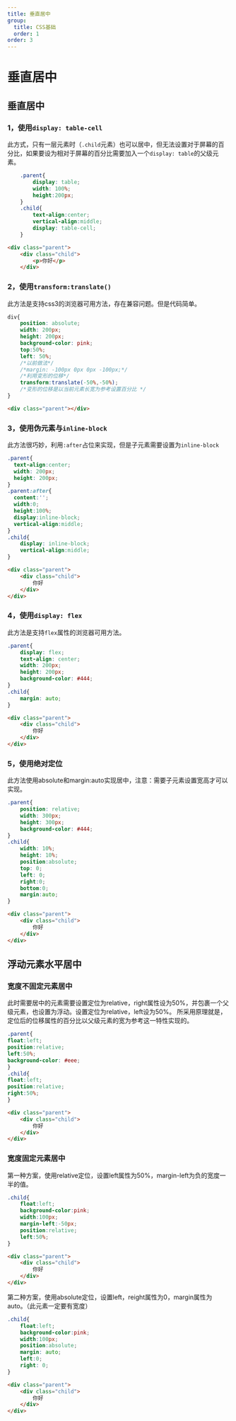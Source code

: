 ```yaml
---
title: 垂直居中
group:
  title: CSS基础
  order: 1
order: 3
---
```

# 垂直居中

## 垂直居中

### 1，使用`display: table-cell`
此方式，只有一层元素时（`.child`元素）也可以居中，但无法设置对于屏幕的百分比，如果要设为相对于屏幕的百分比需要加入一个`display: table`的父级元素。
```css
    .parent{
        display: table;
        width: 100%;
        height:200px;
    }
    .child{
        text-align:center;
        vertical-align:middle;
        display: table-cell;
    }
```
```html
<div class="parent">
    <div class="child">
        <p>你好</p>
    </div>
```

### 2，使用`transform:translate()`
此方法是支持css3的浏览器可用方法，存在兼容问题。但是代码简单。
```css
div{
    position: absolute;
    width: 200px;
    height: 200px;
    background-color: pink;
    top:50%;
    left: 50%;
    /*以前做法*/
    /*margin: -100px 0px 0px -100px;*/
    /*利用变形的位移*/
    transform:translate(-50%,-50%);
    /*变形的位移是以当前元素长宽为参考设置百分比 */
}
```
```html
<div class="parent"></div>
```

### 3，使用伪元素与`inline-block`
此方法很巧妙，利用`:after`占位来实现，但是子元素需要设置为`inline-block`
```css
.parent{
  text-align:center;
  width: 200px;
  height: 200px;
}
.parent:after{
  content:'';
  width:0;
  height:100%;
  display:inline-block;
  vertical-align:middle;
}
.child{
    display: inline-block;
    vertical-align:middle;
}
```
```html
<div class="parent">
    <div class="child">
        你好
    </div>
</div>
```

### 4，使用`display: flex`
此方法是支持`flex`属性的浏览器可用方法。
```css
.parent{
    display: flex;
    text-align: center;
    width: 200px;
    height: 200px;
    background-color: #444;
}
.child{
    margin: auto;
}
```
```html
<div class="parent">
    <div class="child">
        你好
    </div>
</div>
```
### 5，使用绝对定位
此方法使用absolute和margin:auto实现居中，注意：需要子元素设置宽高才可以实现。
```css
.parent{
    position: relative;
    width: 300px;
    height: 300px;
    background-color: #444;
}
.child{
    width: 10%;
    height: 10%;
    position:absolute;
    top: 0;
    left: 0;
    right:0;
    bottom:0;
    margin:auto;
}
```
```html
<div class="parent">
    <div class="child">
        你好
    </div>
</div>
```
## 浮动元素水平居中
### 宽度不固定元素居中
此时需要居中的元素需要设置定位为relative，right属性设为50%，并包裹一个父级元素，也设置为浮动。设置定位为relative，left设为50%。
所采用原理就是，定位后的位移属性的百分比以父级元素的宽为参考这一特性实现的。
```css
.parent{  
float:left;   
position:relative;   
left:50%;   
background-color: #eee;
}   
.child{    
float:left;   
position:relative;   
right:50%;   
}  
```
```html
<div class="parent">
    <div class="child">
        你好
    </div>
</div>
```

### 宽度固定元素居中
第一种方案，使用relative定位，设置left属性为50%，margin-left为负的宽度一半的值。
```css
.child{  
    float:left;
    background-color:pink;    
    width:100px;
    margin-left:-50px;
    position:relative; 
    left:50%; 
} 
```
```html
<div class="parent">
    <div class="child">
        你好
    </div>
</div>
```
第二种方案，使用absolute定位，设置left，reight属性为0，margin属性为auto。（此元素一定要有宽度）
```css
.child{  
    float:left;
    background-color:pink;  
    width:100px;
    position:absolute; 
    margin: auto;
    left:0;
    right: 0; 
} 
```
```html
<div class="parent">
    <div class="child">
        你好
    </div>
</div>
```

